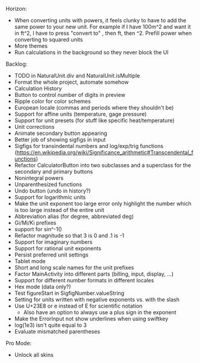Horizon:
- When converting units with powers, it feels clunky to have to add the same power to your new unit. For example if I have 100m^2 and want it in ft^2, I have to press "convert to" , then ft, then ^2.
  Prefill power when converting to squared units
- More themes
- Run calculations in the background so they never block the UI

Backlog:
- TODO in NaturalUnit.div and NaturalUnit.isMultiple
- Format the whole project, automate somehow
- Calculation History
- Button to control number of digits in preview
- Ripple color for color schemes
- European locale (commas and periods where they shouldn't be)
- Support for affine units (temperature, gage pressure)
- Support for unit presets (for stuff like specific heat/temperature)
- Unit corrections
- Animate secondary button appearing
- Better job of showing sigfigs in input
- Sigfigs for transindental numbers and log/exp/trig functions (https://en.wikipedia.org/wiki/Significance_arithmetic#Transcendental_functions)
- Refactor CalculatorButton into two subclasses and a superclass for the secondary and primary buttons
- Nonintegral powers
- Unparenthesized functions
- Undo button (undo in history?)
- Support for logarithmic units
- Make the unit exponent too large error only highlight the number which is too large instead of the entire unit
- Abbreviation alias (for degree, abbreviated deg)
- Gi/Mi/Ki prefixes
- support for sin^-1()
- Refactor magnitude so that 3 is 0 and .1 is -1
- Support for imaginary numbers
- Support for rational unit exponents
- Persist preferred unit settings
- Tablet mode
- Short and long scale names for the unit prefixes
- Factor MainActivity into different parts (billing, input, display, ...)
- Support for different number formats in different locales
- Hex mode (data only?)
- Test figureStart in SigfigNumber.valueString
- Setting for units written with negative exponents vs. with the slash
- Use U+23E8 or e instead of E for scientific notation
  + Also have an option to always use a plus sign in the exponent
- Make the ErrorInput not show underlines when using swiftkey
- log(1e3) isn't quite equal to 3
- Evaluate mismatched parentheses

Pro Mode:
- Unlock all skins